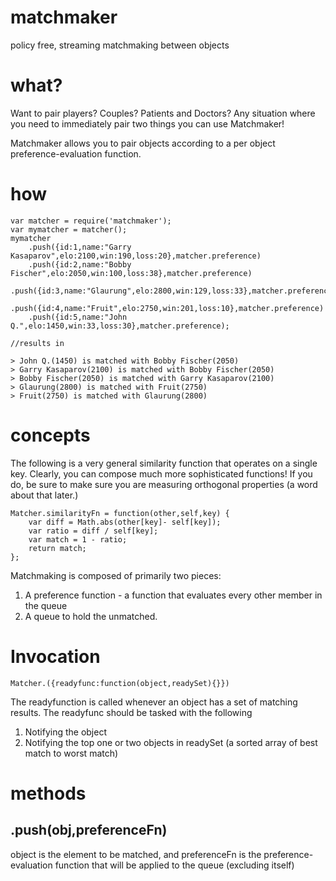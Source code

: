 matchmaker
==========

policy free, streaming matchmaking between objects

what?
=====

Want to pair players? Couples? Patients and Doctors? Any situation where you need to immediately
pair two things you can use Matchmaker!

Matchmaker allows you to pair objects according to a per object preference-evaluation function. 

how
===

	var matcher = require('matchmaker');
	var mymatcher = matcher();
	mymatcher
		.push({id:1,name:"Garry Kasaparov",elo:2100,win:190,loss:20},matcher.preference)
		.push({id:2,name:"Bobby Fischer",elo:2050,win:100,loss:38},matcher.preference)
		.push({id:3,name:"Glaurung",elo:2800,win:129,loss:33},matcher.preference)
		.push({id:4,name:"Fruit",elo:2750,win:201,loss:10},matcher.preference)
		.push({id:5,name:"John Q.",elo:1450,win:33,loss:30},matcher.preference);

	//results in 

	> John Q.(1450) is matched with Bobby Fischer(2050)
	> Garry Kasaparov(2100) is matched with Bobby Fischer(2050)
	> Bobby Fischer(2050) is matched with Garry Kasaparov(2100)
	> Glaurung(2800) is matched with Fruit(2750)
	> Fruit(2750) is matched with Glaurung(2800)
 
concepts
========

The following is a very general similarity function that operates on a single key. Clearly, you can compose much more
sophisticated functions! If you do, be sure to make sure you are measuring orthogonal properties (a word about that later.)

	Matcher.similarityFn = function(other,self,key) {
		var diff = Math.abs(other[key]- self[key]);
		var ratio = diff / self[key];
		var match = 1 - ratio;
		return match;
	};

Matchmaking is composed of primarily two pieces:

1. A preference function - a function that evaluates every other member in the queue
2. A queue to hold the unmatched.

Invocation
==========

	Matcher.({readyfunc:function(object,readySet){}})

The readyfunction is called whenever an object has a set of matching results. The readyfunc should be tasked with the following

1. Notifying the object
2. Notifying the top one or two objects in readySet (a sorted array of best match to worst match)

methods
=======

.push(obj,preferenceFn)
-----------------------

object is the element to be matched, and preferenceFn is the preference-evaluation function that will be applied to the queue
(excluding itself)


